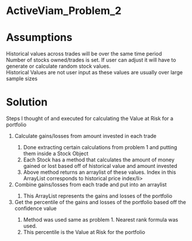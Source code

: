 # ActiveViam_Problem_2

# Assumptions
Historical values across trades will be over the same time period<br/>
Number of stocks owned/trades is set. If user can adjust it will have to generate or calculate random stock values.   
Historical Values are not user input as these values are usually over large sample sizes

# Solution 
Steps I thought of and executed for calculating the Value at Risk for a portfolio

<ol>
 <li>Calculate gains/losses from amount invested in each trade</li>
      <ol>
          <li>Done extracting certain calculations from problem 1 and putting them inside a Stock Object</li>
          <li>Each Stock has a method that calculates the amount of money gained or lost based off of historical value and amount invested</li>
          <li>Above method returns an arraylist of these values. Index in this ArrayList corresponds to historical price index/li>
      </ol>
 <li>Combine gains/losses from each trade and put into an arraylist</li>
 <ol>
    <li>This ArrayList represents the gains and losses of the portfolio</li>
 </ol>
 <li>Get the percentile of the gains and losses of the portfolio based off the confidence value</li>
  <ol>
    <li>Method was used same as problem 1. Nearest rank formula was used. </li>
    <li>This percentile is the Value at Risk for the portfolio</li>
 </ol>
</ol>
